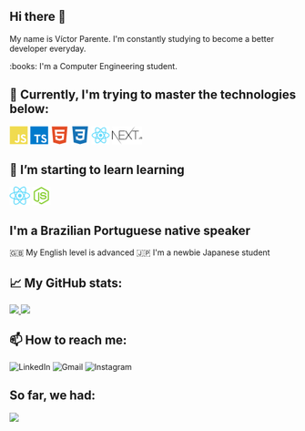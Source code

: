 ## Hi there 👋

<p>My name is Víctor Parente. I'm constantly studying to become a better developer everyday.</p>
<p>:books: I'm a Computer Engineering student.</p>


## :rocket: Currently, I'm trying to master the technologies below:

<span>
 <img height="32px" src="./icons/javascript.svg" alt="JavaScript" title="JavaScript"/>
 <img height="32px" src="./icons/typescript.svg" alt="TypeScript" title="TypeScript"/>
 <img height="32px" src="./icons/html.svg" alt="HTML" title="HTML"/>
 <img height="32px" src="./icons/css3.svg" alt="CSS" title="CSS"/>
 <img height="32px" src="./icons/react.svg" alt="React" title="React"/>
 <img height="32px" src="./icons/nextjs.svg" alt="NextJS" title="NextJS"/>
 <!--<img height="32px" src="./icons/graphql.svg" alt="GraphQL"/>-->
</span>


## 🌱 I’m starting to learn learning
<span>
  <img height="32px" src="./icons/react-native.svg" alt="React Native" title="React Native"/>
 <img height="32px" src="./icons/nodejs.svg" alt="Node" title="Node"/>
</span>


## I'm a Brazilian Portuguese native speaker
:uk: My English level is advanced
:jp: I'm a newbie Japanese student


## :chart_with_upwards_trend: My GitHub stats:
<a href="https://github.com/victorprnt">
 <img height="150px" src="https://github-readme-stats.vercel.app/api?username=victorprnt&show_icons=true&include_all_commits=true&theme=tokyonight" />
 <img height="150px" src="https://github-readme-stats.vercel.app/api/top-langs/?username=victorprnt&layout=compact&theme=tokyonight" />
</a>


## 📫 How to reach me:
<span>
 <a href="https://www.linkedin.com/in/victorprnt/" style="text-decoration:none;">
  <img height="32px" src="https://image.flaticon.com/icons/png/512/174/174857.png" alt="LinkedIn" title="LinkedIn"/>
 </a>
 
 <a href="mailto: victorprnt@gmail.com" style="text-decoration:none;">
  <img height="32px" src="https://img.flaticon.com/icons/png/512/281/281769.png" alt="Gmail" title="Gmail"/>
 </a>
 
  <a href="https://www.instagram.com/victorbruno/" style="text-decoration:none;">
   <img height="32px" src="https://image.flaticon.com/icons/png/512/174/174855.png" alt="Instagram" title="Instagram"/>
  </a>
</span>

## So far, we had:

![](https://visitor-badge.laobi.icu/badge?page_id=victorprnt.victorprnt)


<!--
**parvic/parvic** is a ✨ _special_ ✨ repository because its `README.md` (this file) appears on your GitHub profile.

Here are some ideas to get you started:

- 🔭 I’m currently working on ...
- 🌱 I’m currently learning ...
- 👯 I’m looking to collaborate on ...
- 🤔 I’m looking for help with ...
- 💬 Ask me about ...
- 📫 How to reach me: ...
- 😄 Pronouns: ...
- ⚡ Fun fact: ...
-->
